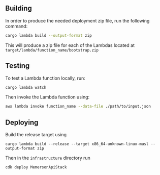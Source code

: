 ## Building

In order to produce the needed deployment zip file, run the following command:

```bash
cargo lambda build --output-format zip
```

This will produce a zip file for each of the Lambdas located at `target/lambda/function_name/bootstrap.zip`

## Testing

To test a Lambda function locally, run:

```bash
cargo lambda watch
```

Then invoke the Lambda function using:

```bash
aws lambda invoke function_name --data-file ./path/to/input.json
```

## Deploying

Build the release target using
```
cargo lambda build --release --target x86_64-unknown-linux-musl --output-format zip
```

Then in the `infrastructure` directory run
```
cdk deploy MemersonApiStack
```
